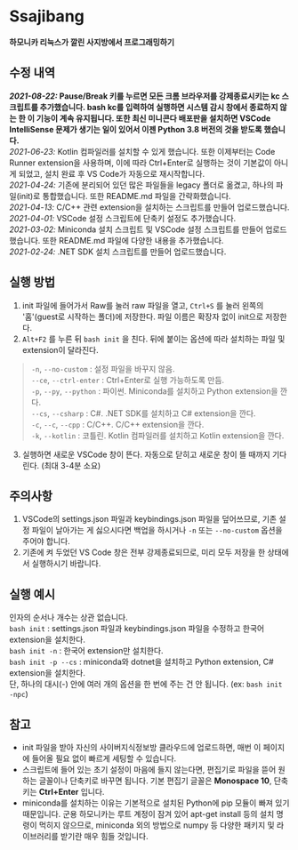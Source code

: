 # Ssajibang
**하모니카 리눅스가 깔린 사지방에서 프로그래밍하기**<br>

수정 내역
---
***2021-08-22:* Pause/Break 키를 누르면 모든 크롬 브라우저를 강제종료시키는 kc 스크립트를 추가했습니다. bash kc를 입력하여 실행하면 시스템 감시 창에서 종료하지 않는 한 이 기능이 계속 유지됩니다. 또한 최신 미니콘다 배포판을 설치하면 VSCode IntelliSense 문제가 생기는 일이 있어서 이젠 Python 3.8 버전의 것을 받도록 했습니다.**<br>
*2021-06-23:* Kotlin 컴파일러를 설치할 수 있게 했습니다. 또한 이제부터는 Code Runner extension을 사용하며, 이에 따라 Ctrl+Enter로 실행하는 것이 기본값이 아니게 되었고, 설치 완료 후 VS Code가 자동으로 재시작합니다.<br>
*2021-04-24:* 기존에 분리되어 있던 많은 파일들을 legacy 폴더로 옮겼고, 하나의 파일(init)로 통합했습니다. 또한 README.md 파일을 간략화했습니다.<br>
*2021-04-13:* C/C++ 관련 extension을 설치하는 스크립트를 만들어 업로드했습니다.<br>
*2021-04-01:* VSCode 설정 스크립트에 단축키 설정도 추가했습니다.<br>
*2021-03-02:* Miniconda 설치 스크립트 및 VSCode 설정 스크립트를 만들어 업로드했습니다. 또한 README.md 파일에 다양한 내용을 추가했습니다.<br>
*2021-02-24:* .NET SDK 설치 스크립트를 만들어 업로드했습니다.<br>

실행 방법
---
1. init 파일에 들어가서 Raw를 눌러 raw 파일을 열고, `Ctrl+S` 를 눌러 왼쪽의 '홈'(guest로 시작하는 폴더)에 저장한다. 파일 이름은 확장자 없이 init으로 저장한다.
2. `Alt+F2` 를 누른 뒤 `bash init` 을 친다. 뒤에 붙이는 옵션에 따라 설치하는 파일 및 extension이 달라진다.
> `-n`, `--no-custom` : 설정 파일을 바꾸지 않음.<br>
> `--ce`, `--ctrl-enter` : Ctrl+Enter로 실행 가능하도록 만듬.<br>
> `-p`, `--py`, `--python` : 파이썬. Miniconda를 설치하고 Python extension을 깐다.<br>
> `--cs`, `--csharp` : C#. .NET SDK를 설치하고 C# extension을 깐다.<br>
> `-c`, `--c`, `--cpp` : C/C++. C/C++ extension을 깐다.<br>
> `-k`, `--kotlin` : 코틀린. Kotlin 컴파일러를 설치하고 Kotlin extension을 깐다.
3. 실행하면 새로운 VSCode 창이 뜬다. 자동으로 닫히고 새로운 창이 뜰 때까지 기다린다. (최대 3-4분 소요)

주의사항
---
1. VSCode의 settings.json 파일과 keybindings.json 파일을 덮어쓰므로, 기존 설정 파일이 날아가는 게 싫으시다면 백업을 하시거나 `-n` 또는 `--no-custom` 옵션을 주어야 합니다.
2. 기존에 켜 두었던 VS Code 창은 전부 강제종료되므로, 미리 모두 저장을 한 상태에서 실행하시기 바랍니다.

실행 예시
---
인자의 순서나 개수는 상관 없습니다.<br>
`bash init` : settings.json 파일과 keybindings.json 파일을 수정하고 한국어 extension을 설치한다.<br>
`bash init -n` : 한국어 extension만 설치한다.<br>
`bash init -p --cs` : miniconda와 dotnet을 설치하고 Python extension, C# extension을 설치한다.<br>
단, 하나의 대시(-) 안에 여러 개의 옵션을 한 번에 주는 건 안 됩니다. (ex: `bash init -npc`)

참고
---
- init 파일을 받아 자신의 사이버지식정보방 클라우드에 업로드하면, 매번 이 페이지에 들어올 필요 없이 빠르게 세팅할 수 있습니다.
- 스크립트에 들어 있는 초기 설정이 마음에 들지 않는다면, 편집기로 파일을 뜯어 원하는 글꼴이나 단축키로 바꾸면 됩니다. 기본 편집기 글꼴은 **Monospace 10**, 단축키는 **Ctrl+Enter** 입니다.
- miniconda를 설치하는 이유는 기본적으로 설치된 Python에 pip 모듈이 빠져 있기 때문입니다. 군용 하모니카는 루트 계정이 잠겨 있어 apt-get install 등의 설치 명령이 먹히지 않으므로, miniconda 외의 방법으로 numpy 등 다양한 패키지 및 라이브러리를 받기란 매우 힘들 것입니다.
